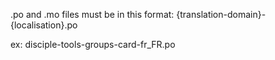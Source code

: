 .po and .mo files must be in this format:
{translation-domain}-{localisation}.po

ex:
disciple-tools-groups-card-fr_FR.po
